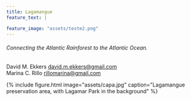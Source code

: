 ```yaml
---
title: Lagamangue
feature_text: |

feature_image: "assets/teste2.png"
---  
```

  
###### Connecting the Atlantic Rainforest to the Atlantic Ocean.

David M. Ekkers  <david.m.ekkers@gmail.com>  
Marina C. Rillo  <rillomarina@gmail.com>


{% include figure.html image="assets/capa.jpg" caption="Lagamangue preservation area, with Lagamar Park in the background" %}

